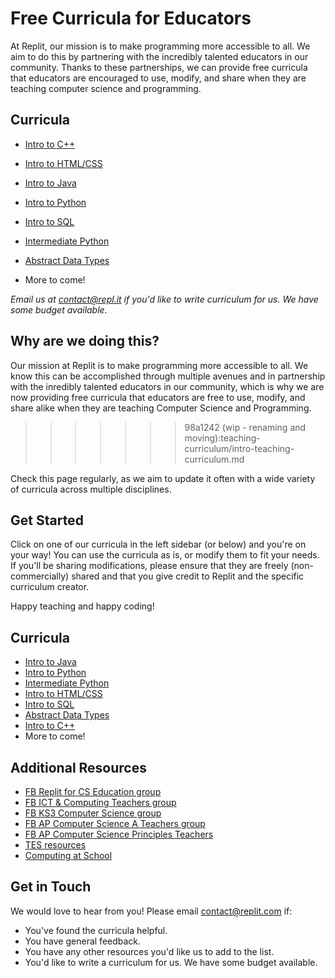 # Free Curricula for Educators

At Replit, our mission is to make programming more accessible to all. We aim to do this by partnering with the incredibly talented educators in our community. Thanks to these partnerships, we can provide free curricula that educators are encouraged to use, modify, and share when they are teaching computer science and programming.

## Curricula

- [Intro to C++](https://docs.replit.com/teaching-curriculum/intro-cpp)
- [Intro to HTML/CSS](https://docs.replit.com/teaching-curriculum/intro-html-css)
- [Intro to Java](https://docs.replit.com/teaching-curriculum/intro-java)
- [Intro to Python](https://docs.replit.com/teaching-curriculum/intro-python)
- [Intro to SQL](https://docs.replit.com/teaching-curriculum/intro-sql)
- [Intermediate Python](https://docs.replit.com/teaching-curriculum/intermediate-python)
- [Abstract Data Types](https://docs.replit.com/teaching-curriculum/abstract-data-types)

- More to come!

*Email us at contact@repl.it if you'd like to write curriculum for us. We have some budget available.*

## **Why are we doing this?**

Our mission at Replit is to make programming more accessible to all. We know this can be accomplished through multiple avenues and in partnership with the inredibly talented educators in our community, which is why we are now providing free curricula that educators are free to use, modify, and share alike when they are teaching Computer Science and Programming.
>>>>>>> 98a1242 (wip - renaming and moving):teaching-curriculum/intro-teaching-curriculum.md

Check this page regularly, as we aim to update it often with a wide variety of curricula across multiple disciplines.

## Get Started

Click on one of our curricula in the left sidebar (or below) and you're on your way! You can use the curricula as is, or modify them to fit your needs. If you'll be sharing modifications, please ensure that they are freely (non-commercially) shared and that you give credit to Replit and the specific curriculum creator. 

Happy teaching and happy coding!

## Curricula
- [Intro to Java](https://docs.replit.com/curriculum/introJava)
- [Intro to Python](https://docs.replit.com/curriculum/introPython)
- [Intermediate Python](https://docs.replit.com/curriculum/intermediatePython)
- [Intro to HTML/CSS](https://docs.replit.com/curriculum/introHTMLCSS)
- [Intro to SQL](https://docs.replit.com/curriculum/introSQL)
- [Abstract Data Types](https://docs.replit.com/curriculum/abstractData)
- [Intro to C++](https://docs.replit.com/curriculum/introCpp)
- More to come! 

## Additional Resources

- [FB Replit for CS Education group](https://www.facebook.com/groups/replitforcseducation/)
- [FB ICT & Computing Teachers group](https://www.facebook.com/groups/ict.computing/)
- [FB KS3 Computer Science group](https://www.facebook.com/groups/ks3computing/)
- [FB AP Computer Science A Teachers group](https://www.facebook.com/groups/APComputerScienceTeachers/)
- [FB AP Computer Science Principles Teachers](https://www.facebook.com/groups/APComputerSciencePrinciples)
- [TES resources](https://www.tes.com/teaching-resources)
- [Computing at School](https://www.computingatschool.org.uk/)

## Get in Touch 

We would love to hear from you! Please email [contact@replit.com](mailto:contact@replit.com) if:
- You've found the curricula helpful.
- You have general feedback.
- You have any other resources you'd like us to add to the list.
- You'd like to write a curriculum for us. We have some budget available.
